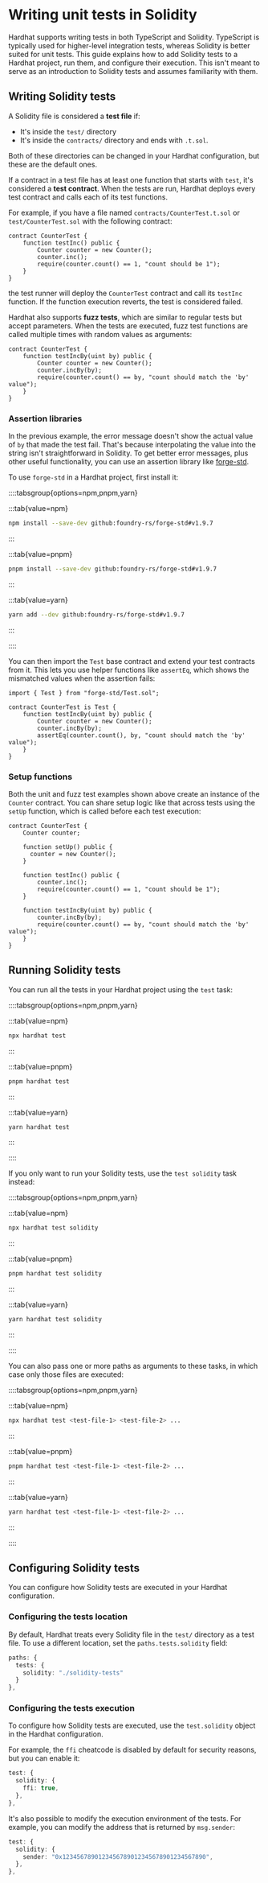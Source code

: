 # Writing unit tests in Solidity

Hardhat supports writing tests in both TypeScript and Solidity. TypeScript is typically used for higher-level integration tests, whereas Solidity is better suited for unit tests. This guide explains how to add Solidity tests to a Hardhat project, run them, and configure their execution. This isn't meant to serve as an introduction to Solidity tests and assumes familiarity with them.

## Writing Solidity tests

A Solidity file is considered a **test file** if:

- It's inside the `test/` directory
- It's inside the `contracts/` directory and ends with `.t.sol`.

Both of these directories can be changed in your Hardhat configuration, but these are the default ones.

If a contract in a test file has at least one function that starts with `test`, it's considered a **test contract**. When the tests are run, Hardhat deploys every test contract and calls each of its test functions.

For example, if you have a file named `contracts/CounterTest.t.sol` or `test/CounterTest.sol` with the following contract:

```solidity
contract CounterTest {
    function testInc() public {
        Counter counter = new Counter();
        counter.inc();
        require(counter.count() == 1, "count should be 1");
    }
}
```

the test runner will deploy the `CounterTest` contract and call its `testInc` function. If the function execution reverts, the test is considered failed.

Hardhat also supports **fuzz tests**, which are similar to regular tests but accept parameters. When the tests are executed, fuzz test functions are called multiple times with random values as arguments:

```solidity
contract CounterTest {
    function testIncBy(uint by) public {
        Counter counter = new Counter();
        counter.incBy(by);
        require(counter.count() == by, "count should match the 'by' value");
    }
}
```

### Assertion libraries

In the previous example, the error message doesn't show the actual value of `by` that made the test fail. That's because interpolating the value into the string isn't straightforward in Solidity. To get better error messages, plus other useful functionality, you can use an assertion library like [forge-std](https://github.com/foundry-rs/forge-std).

To use `forge-std` in a Hardhat project, first install it:

::::tabsgroup{options=npm,pnpm,yarn}

:::tab{value=npm}

```bash
npm install --save-dev github:foundry-rs/forge-std#v1.9.7
```

:::

:::tab{value=pnpm}

```bash
pnpm install --save-dev github:foundry-rs/forge-std#v1.9.7
```

:::

:::tab{value=yarn}

```bash
yarn add --dev github:foundry-rs/forge-std#v1.9.7
```

:::

::::

You can then import the `Test` base contract and extend your test contracts from it. This lets you use helper functions like `assertEq`, which shows the mismatched values when the assertion fails:

```solidity
import { Test } from "forge-std/Test.sol";

contract CounterTest is Test {
    function testIncBy(uint by) public {
        Counter counter = new Counter();
        counter.incBy(by);
        assertEq(counter.count(), by, "count should match the 'by' value");
    }
}
```

### Setup functions

Both the unit and fuzz test examples shown above create an instance of the `Counter` contract. You can share setup logic like that across tests using the `setUp` function, which is called before each test execution:

```solidity
contract CounterTest {
    Counter counter;

    function setUp() public {
      counter = new Counter();
    }

    function testInc() public {
        counter.inc();
        require(counter.count() == 1, "count should be 1");
    }

    function testIncBy(uint by) public {
        counter.incBy(by);
        require(counter.count() == by, "count should match the 'by' value");
    }
}
```

## Running Solidity tests

You can run all the tests in your Hardhat project using the `test` task:

::::tabsgroup{options=npm,pnpm,yarn}

:::tab{value=npm}

```bash
npx hardhat test
```

:::

:::tab{value=pnpm}

```bash
pnpm hardhat test
```

:::

:::tab{value=yarn}

```bash
yarn hardhat test
```

:::

::::

If you only want to run your Solidity tests, use the `test solidity` task instead:

::::tabsgroup{options=npm,pnpm,yarn}

:::tab{value=npm}

```bash
npx hardhat test solidity
```

:::

:::tab{value=pnpm}

```bash
pnpm hardhat test solidity
```

:::

:::tab{value=yarn}

```bash
yarn hardhat test solidity
```

:::

::::

You can also pass one or more paths as arguments to these tasks, in which case only those files are executed:

::::tabsgroup{options=npm,pnpm,yarn}

:::tab{value=npm}

```bash
npx hardhat test <test-file-1> <test-file-2> ...
```

:::

:::tab{value=pnpm}

```bash
pnpm hardhat test <test-file-1> <test-file-2> ...
```

:::

:::tab{value=yarn}

```bash
yarn hardhat test <test-file-1> <test-file-2> ...
```

:::

::::

## Configuring Solidity tests

You can configure how Solidity tests are executed in your Hardhat configuration.

### Configuring the tests location

By default, Hardhat treats every Solidity file in the `test/` directory as a test file. To use a different location, set the `paths.tests.solidity` field:

```typescript
paths: {
  tests: {
    solidity: "./solidity-tests"
  }
},
```

### Configuring the tests execution

To configure how Solidity tests are executed, use the `test.solidity` object in the Hardhat configuration.

For example, the `ffi` cheatcode is disabled by default for security reasons, but you can enable it:

```typescript
test: {
  solidity: {
    ffi: true,
  },
},
```

It's also possible to modify the execution environment of the tests. For example, you can modify the address that is returned by `msg.sender`:

```typescript
test: {
  solidity: {
    sender: "0x1234567890123456789012345678901234567890",
  },
},
```
